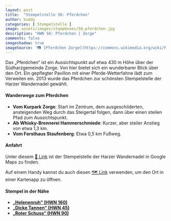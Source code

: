 ```yaml
---
layout: post
title:  "Stempelstelle 58: Pferdchen"
author: buddy
categories: [ Stempelstelle ]
image: assets/images/stampboxes/58-pferdchen.jpg
description: "HWN 58: Pferdchen | Zorge"
comments: false
imageshadow: true
imageSource: '📷 [Pferdchen Zorge](https://commons.wikimedia.org/wiki/File:Pferdchen_Zorge.jpg) von <a href="//commons.wikimedia.org/wiki/User:B.Thomas95" title="User:B.Thomas95">Thomas Binder</a> unter Lizenz [CC BY-SA 4.0](https://creativecommons.org/licenses/by-sa/4.0)'
---
```


Das „Pferdchen“ ist ein Aussichtspunkt auf etwa 430 m Höhe über der Südharzgemeinde Zorge. Von hier bietet sich ein wunderbarer Blick über den Ort. Ein gepflegter Pavillon mit einer Pferde-Wetterfahne lädt zum Verweilen ein. 2013 wurde das Pferdchen zur schönsten Stempelstelle der Harzer Wandernadel gewählt.

#### Wanderwege zum Pferdchen

- **Vom Kurpark Zorge**: Start im Zentrum, dem ausgeschilderten, ansteigenden Weg durch das Steigertal folgen, dann über einen steilen Pfad zum Aussichtspunkt.
- **Ab Whisky-Brennerei Hammerschmiede**: Kurzer, aber steiler Anstieg von etwa 1,3 km.
- **Vom Forsthaus Staufenberg**: Etwa 0,5 km Fußweg.

#### Anfahrt

Unter diesem [📍 Link](https://www.google.com/maps/dir/?api=1&origin=&destination=51.63841%2C%2010.63053) ist der Stempelstelle der Harzer Wandernadel in Google Maps zu finden.

<div class="android-only">
  Auf einem Handy kannst du auch diesen 
  <a href="geo:51.63841,10.63053">🗺️ Link</a> 
  verwenden, um den Ort in einer Kartenapp zu öffnen.
  <p></p>
</div>

#### Stempel in der Nähe

- [**„Helenenruh“ (HWN 160)**](/stempelstelle-160-helenenruh-zorge)
- [**„Dicke Tannen“ (HWN 45)**](/stempelstelle-45-dicke-tannen)
- [**„Roter Schuss“ (HWN 90)**](/stempelstelle-90-roter-schuss)
